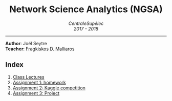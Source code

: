 <h1 align='center'> Network Science Analytics (NGSA) </h1>
<p align='center'>
<i>CentraleSupélec <br>
2017 - 2018 <hr></i></p>

__Author__: Joël Seytre<br>
__Teacher__: [Fragkiskos D. Malliaros](http://fragkiskos.me/)

## Index
1. [Class Lectures](lectures)
2. [Assignment 1: homework](ngsa-assignment)
3. [Assignment 2: Kaggle competition](ngsa-kaggle)
4. [Assignment 3: Project](ngsa-project)
